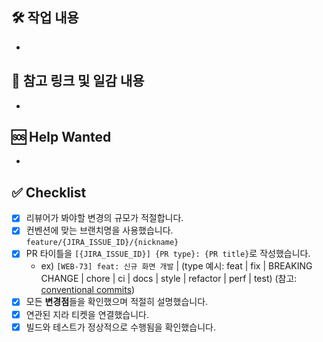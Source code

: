 ## 🛠 작업 내용
<!-- 어떤 변경이 왜 일어나나요? -->
- 

## 🔗 참고 링크 및 일감 내용
<!-- 연관된 JIRA 링크와 내용을 알려주세요. -->
- 

## 🆘 Help Wanted
<!-- 어떤 도움이 필요한가요? -->
- 

## ✅ Checklist
<!-- PR을 생성하기 전에 아래 체크리스트를 확인해주세요. 만족한 조건들은 (`[x]`)로 표시해주세요. -->

- [x] 리뷰어가 봐야할 변경의 규모가 적절합니다.
- [x] 컨벤션에 맞는 브랜치명을 사용했습니다. `feature/{JIRA_ISSUE_ID}/{nickname}`
- [x] PR 타이틀을 `[{JIRA_ISSUE_ID}] {PR type}: {PR title}`로 작성했습니다.
    -  ex) `[WEB-73] feat: 신규 화면 개발` | (type 예시: feat | fix | BREAKING CHANGE | chore | ci | docs | style | refactor | perf | test) (참고: [conventional commits](https://www.conventionalcommits.org/en/v1.0.0/))
- [x] 모든 **변경점**들을 확인했으며 적절히 설명했습니다.
- [x] 연관된 지라 티켓을 연결했습니다.
- [x] 빌드와 테스트가 정상적으로 수행됨을 확인했습니다.
